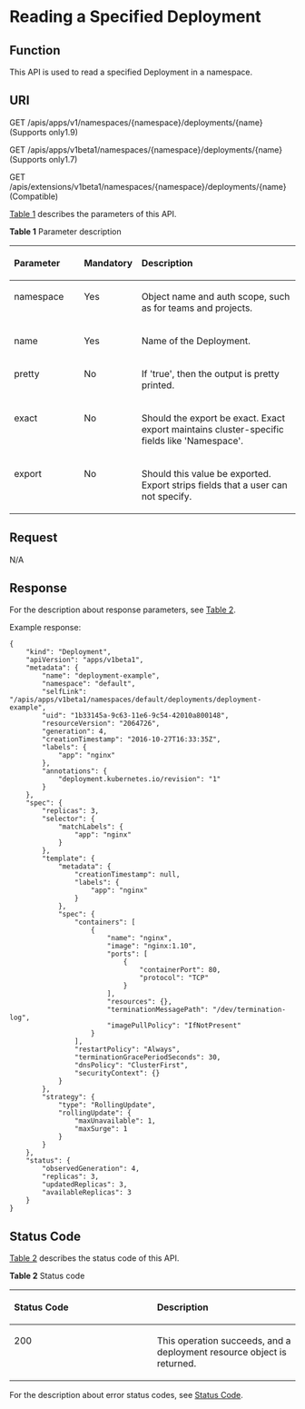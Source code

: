 # Reading a Specified Deployment<a name="cce_02_0096"></a>

## Function<a name="section530813545496"></a>

This API is used to read a specified Deployment in a namespace.

## URI<a name="section158974212501"></a>

GET /apis/apps/v1/namespaces/\{namespace\}/deployments/\{name\} \(Supports only1.9\)

GET /apis/apps/v1beta1/namespaces/\{namespace\}/deployments/\{name\} \(Supports only1.7\)

GET /apis/extensions/v1beta1/namespaces/\{namespace\}/deployments/\{name\} \(Compatible\)

[Table 1](#table2027961241820)  describes the parameters of this API.

**Table  1**  Parameter description

<a name="table2027961241820"></a>
<table><thead align="left"><tr id="row122809120186"><th class="cellrowborder" valign="top" width="25%" id="mcps1.2.4.1.1"><p id="p91421758131813"><a name="p91421758131813"></a><a name="p91421758131813"></a>Parameter</p>
</th>
<th class="cellrowborder" valign="top" width="15%" id="mcps1.2.4.1.2"><p id="p101421758131816"><a name="p101421758131816"></a><a name="p101421758131816"></a>Mandatory</p>
</th>
<th class="cellrowborder" valign="top" width="60%" id="mcps1.2.4.1.3"><p id="p19143115818187"><a name="p19143115818187"></a><a name="p19143115818187"></a>Description</p>
</th>
</tr>
</thead>
<tbody><tr id="row32801312121810"><td class="cellrowborder" valign="top" width="25%" headers="mcps1.2.4.1.1 "><p id="p1063164520553"><a name="p1063164520553"></a><a name="p1063164520553"></a>namespace</p>
</td>
<td class="cellrowborder" valign="top" width="15%" headers="mcps1.2.4.1.2 "><p id="p12630545165513"><a name="p12630545165513"></a><a name="p12630545165513"></a>Yes</p>
</td>
<td class="cellrowborder" valign="top" width="60%" headers="mcps1.2.4.1.3 "><p id="p12630114513557"><a name="p12630114513557"></a><a name="p12630114513557"></a>Object name and auth scope, such as for teams and projects.</p>
</td>
</tr>
<tr id="row29001310466"><td class="cellrowborder" valign="top" width="25%" headers="mcps1.2.4.1.1 "><p id="p69007101268"><a name="p69007101268"></a><a name="p69007101268"></a>name</p>
</td>
<td class="cellrowborder" valign="top" width="15%" headers="mcps1.2.4.1.2 "><p id="p1790020109614"><a name="p1790020109614"></a><a name="p1790020109614"></a>Yes</p>
</td>
<td class="cellrowborder" valign="top" width="60%" headers="mcps1.2.4.1.3 "><p id="p1900110968"><a name="p1900110968"></a><a name="p1900110968"></a>Name of the Deployment.</p>
</td>
</tr>
<tr id="row1744184023617"><td class="cellrowborder" valign="top" width="25%" headers="mcps1.2.4.1.1 "><p id="p644184043617"><a name="p644184043617"></a><a name="p644184043617"></a>pretty</p>
</td>
<td class="cellrowborder" valign="top" width="15%" headers="mcps1.2.4.1.2 "><p id="p194494017365"><a name="p194494017365"></a><a name="p194494017365"></a>No</p>
</td>
<td class="cellrowborder" valign="top" width="60%" headers="mcps1.2.4.1.3 "><p id="p3447402366"><a name="p3447402366"></a><a name="p3447402366"></a>If 'true', then the output is pretty printed.</p>
</td>
</tr>
<tr id="row2076664616361"><td class="cellrowborder" valign="top" width="25%" headers="mcps1.2.4.1.1 "><p id="p13191114910562"><a name="p13191114910562"></a><a name="p13191114910562"></a>exact</p>
</td>
<td class="cellrowborder" valign="top" width="15%" headers="mcps1.2.4.1.2 "><p id="p99465435616"><a name="p99465435616"></a><a name="p99465435616"></a>No</p>
</td>
<td class="cellrowborder" valign="top" width="60%" headers="mcps1.2.4.1.3 "><p id="p12191849135617"><a name="p12191849135617"></a><a name="p12191849135617"></a>Should the export be exact. Exact export maintains cluster-specific fields like 'Namespace'.</p>
</td>
</tr>
<tr id="row1627094733719"><td class="cellrowborder" valign="top" width="25%" headers="mcps1.2.4.1.1 "><p id="p319154955611"><a name="p319154955611"></a><a name="p319154955611"></a>export</p>
</td>
<td class="cellrowborder" valign="top" width="15%" headers="mcps1.2.4.1.2 "><p id="p1294155405612"><a name="p1294155405612"></a><a name="p1294155405612"></a>No</p>
</td>
<td class="cellrowborder" valign="top" width="60%" headers="mcps1.2.4.1.3 "><p id="p919118492563"><a name="p919118492563"></a><a name="p919118492563"></a>Should this value be exported. Export strips fields that a user can not specify.</p>
</td>
</tr>
</tbody>
</table>

## Request<a name="section106320105520"></a>

N/A

## Response<a name="section12955134485515"></a>

For the description about response parameters, see  [Table 2](creating-a-deployment.md#table12862324102610).

Example response:

```
{
    "kind": "Deployment",
    "apiVersion": "apps/v1beta1",
    "metadata": {
        "name": "deployment-example",
        "namespace": "default",
        "selfLink": "/apis/apps/v1beta1/namespaces/default/deployments/deployment-example",
        "uid": "1b33145a-9c63-11e6-9c54-42010a800148",
        "resourceVersion": "2064726",
        "generation": 4,
        "creationTimestamp": "2016-10-27T16:33:35Z",
        "labels": {
            "app": "nginx"
        },
        "annotations": {
            "deployment.kubernetes.io/revision": "1"
        }
    },
    "spec": {
        "replicas": 3,
        "selector": {
            "matchLabels": {
                "app": "nginx"
            }
        },
        "template": {
            "metadata": {
                "creationTimestamp": null,
                "labels": {
                    "app": "nginx"
                }
            },
            "spec": {
                "containers": [
                    {
                        "name": "nginx",
                        "image": "nginx:1.10",
                        "ports": [
                            {
                                "containerPort": 80,
                                "protocol": "TCP"
                            }
                        ],
                        "resources": {},
                        "terminationMessagePath": "/dev/termination-log",
                        "imagePullPolicy": "IfNotPresent"
                    }
                ],
                "restartPolicy": "Always",
                "terminationGracePeriodSeconds": 30,
                "dnsPolicy": "ClusterFirst",
                "securityContext": {}
            }
        },
        "strategy": {
            "type": "RollingUpdate",
            "rollingUpdate": {
                "maxUnavailable": 1,
                "maxSurge": 1
            }
        }
    },
    "status": {
        "observedGeneration": 4,
        "replicas": 3,
        "updatedReplicas": 3,
        "availableReplicas": 3
    }
}
```

## Status Code<a name="section164701657181718"></a>

[Table 2](#en-us_topic_0079616894_en-us_topic_0079614986_table13421100171015)  describes the status code of this API.

**Table  2**  Status code

<a name="en-us_topic_0079616894_en-us_topic_0079614986_table13421100171015"></a>
<table><thead align="left"><tr id="en-us_topic_0079616894_en-us_topic_0079614986_row58580616171015"><th class="cellrowborder" valign="top" width="50%" id="mcps1.2.3.1.1"><p id="p3324338133814"><a name="p3324338133814"></a><a name="p3324338133814"></a>Status Code</p>
</th>
<th class="cellrowborder" valign="top" width="50%" id="mcps1.2.3.1.2"><p id="p17324938123815"><a name="p17324938123815"></a><a name="p17324938123815"></a>Description</p>
</th>
</tr>
</thead>
<tbody><tr id="en-us_topic_0079616894_en-us_topic_0079614986_row3769153171015"><td class="cellrowborder" valign="top" width="50%" headers="mcps1.2.3.1.1 "><p id="en-us_topic_0079616894_en-us_topic_0079614986_p34614774161656"><a name="en-us_topic_0079616894_en-us_topic_0079614986_p34614774161656"></a><a name="en-us_topic_0079616894_en-us_topic_0079614986_p34614774161656"></a>200</p>
</td>
<td class="cellrowborder" valign="top" width="50%" headers="mcps1.2.3.1.2 "><p id="en-us_topic_0079616894_en-us_topic_0079614986_p51022873161656"><a name="en-us_topic_0079616894_en-us_topic_0079614986_p51022873161656"></a><a name="en-us_topic_0079616894_en-us_topic_0079614986_p51022873161656"></a>This operation succeeds, and a deployment resource object is returned.</p>
</td>
</tr>
</tbody>
</table>

For the description about error status codes, see  [Status Code](status-code.md).

